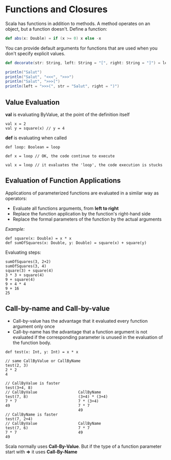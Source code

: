 # Functions and Closures

Scala has functions in addition to methods. A method operates on an object, but a function doesn't.
Define a function:
```scala
def abs(x: Double) = if (x >= 0) x else -x
```
You can provide default arguments for functions that are used when you don't specify explicit values.
```scala
def decorate(str: String, left: String = "[", right: String = "]") = left + str + right

println("Salut")
println("Salut", "<<<", ">>>")
println("Salut", ">>>[")
println(left = ">>>(", str = "Salut", right = ")")
```

## Value Evaluation

__val__ is evaluating ByValue, at the point of the definition itself

```
val x = 2
val y = square(x) // y = 4
```
__def__ is evaluating when called

```
def loop: Boolean = loop

def x = loop // OK, the code continue to execute  

val x = loop // it evaluates the 'loop', the code execution is stucks 
```

## Evaluation of Function Applications
Applications of parameterized functions are evaluated in a similar way as operators:

- Evaluate all functions arguments, from __left to right__ 
- Replace the function application by the function's right-hand side
- Replace the formal parameters of the function by the actual arguments

_Example:_ 
```
def square(x: Double) = x * x
def sumOfSquares(x: Double, y: Double) = square(x) + square(y)
```
Evaluating steps:
```
sumOfSquares(3, 2+2)
sumOfSquares(3, 4)
square(3) + square(4)
3 * 3 + square(4)
9 + square(4)
9 + 4 * 4
9 + 16
25
```

## Call-by-name and Call-by-value

- Call-by-value has the advantage that it evaluated every function argument only once
- Call-by-name has the advantage that a function argument is not evaluated if the corresponding parameter is unused in the evaluation of the function body.

```
def test(x: Int, y: Int) = x * x

// same CallByValue or CallByName 
test(2, 3)  
2 * 2
4

// CallByValue is faster
test(3+4, 8) 
// CallByValue                  CallByName
test(7, 8)                      (3+4) * (3+4)
7 * 7                           7 * (3+4)
49                              7 * 7
                                49
// CallByName is faster
test(7, 2+4)
// CallByValue                  CallByName
test(7, 6)                      7 * 7
7 * 7                           49
49
``` 

Scala normally uses __Call-By-Value__. But if the type of a function parameter start with __=>__ it uses __Call-By-Name__